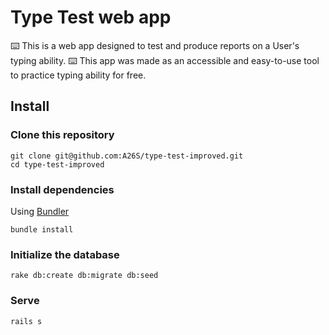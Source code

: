 # Type Test web app

⌨️ This is a web app designed to test and produce reports on a User's typing ability. ⌨️
This app was made as an accessible and easy-to-use tool to practice typing ability for free.

## Install

### Clone this repository

```shell
git clone git@github.com:A26S/type-test-improved.git
cd type-test-improved
```

### Install dependencies

Using [Bundler](https://github.com/bundler/bundler)

```shell
bundle install
```

### Initialize the database

```shell
rake db:create db:migrate db:seed
```

### Serve

```shell
rails s
```
